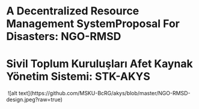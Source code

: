 # A Decentralized Resource Management SystemProposal For Disasters: NGO-RMSD
# Sivil Toplum Kuruluşları Afet Kaynak Yönetim Sistemi: STK-AKYS
<img>  
![alt text](https://github.com/MSKU-BcRG/akys/blob/master/NGO-RMSD-design.jpeg?raw=true)

